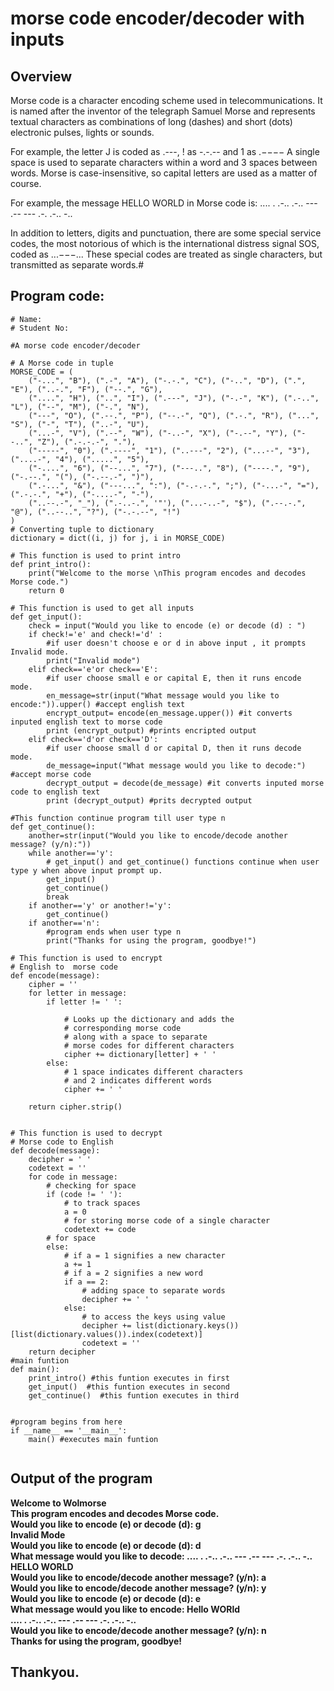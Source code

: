 # morse code encoder/decoder with inputs
## Overview
Morse code is a character encoding scheme used in telecommunications. It is named after the inventor of the telegraph Samuel Morse and represents textual characters as combinations of long (dashes) and short (dots) electronic pulses, lights or sounds. <p>For example, the letter J is coded as .---, ! as -.-.-- and 1 as .−−−− A single space is used to separate characters within a word and 3 spaces between words. Morse is case-insensitive, so capital letters are used as a matter of course.</p> <p>For example, the message HELLO WORLD in Morse code is: .... . .-.. .-.. --- .-- --- .-. .-.. -..</p> In addition to letters, digits and punctuation, there are some special service codes, the most notorious of which is the international distress signal SOS, coded as ...−−−... These special codes are treated as single characters, but transmitted as separate words.#
## Program code:
```python# Coding Challenge 2
# Name:
# Student No:

#A morse code encoder/decoder

# A Morse code in tuple
MORSE_CODE = (
    ("-...", "B"), (".-", "A"), ("-.-.", "C"), ("-..", "D"), (".", "E"), ("..-.", "F"), ("--.", "G"),
    ("....", "H"), ("..", "I"), (".---", "J"), ("-.-", "K"), (".-..", "L"), ("--", "M"), ("-.", "N"),
    ("---", "O"), (".--.", "P"), ("--.-", "Q"), (".-.", "R"), ("...", "S"), ("-", "T"), ("..-", "U"),
    ("...-", "V"), (".--", "W"), ("-..-", "X"), ("-.--", "Y"), ("--..", "Z"), (".-.-.-", "."),
    ("-----", "0"), (".----", "1"), ("..---", "2"), ("...--", "3"), ("....-", "4"), (".....", "5"), 
    ("-....", "6"), ("--...", "7"), ("---..", "8"), ("----.", "9"), ("-.--.", "("), ("-.--.-", ")"),
    (".-...", "&"), ("---...", ":"), ("-.-.-.", ";"), ("-...-", "="), (".-.-.", "+"), ("-....-", "-"),
    ("..--.-", "_"), (".-..-.", '"'), ("...-..-", "$"), (".--.-.", "@"), ("..--..", "?"), ("-.-.--", "!")
)
# Converting tuple to dictionary
dictionary = dict((i, j) for j, i in MORSE_CODE)

# This function is used to print intro
def print_intro():
    print("Welcome to the morse \nThis program encodes and decodes Morse code.")
    return 0

# This function is used to get all inputs
def get_input():
    check = input("Would you like to encode (e) or decode (d) : ")
    if check!='e' and check!='d' :
        #if user doesn't choose e or d in above input , it prompts Invalid mode.
        print("Invalid mode")
    elif check=='e'or check=='E':
        #if user choose small e or capital E, then it runs encode mode. 
        en_message=str(input("What message would you like to encode:")).upper() #accept english text
        encrypt_output= encode(en_message.upper()) #it converts inputed english text to morse code
        print (encrypt_output) #prints encripted output
    elif check=='d'or check=='D':
        #if user choose small d or capital D, then it runs decode mode. 
        de_message=input("What message would you like to decode:") #accept morse code
        decrypt_output = decode(de_message) #it converts inputed morse code to english text
        print (decrypt_output) #prits decrypted output

#This function continue program till user type n
def get_continue():
    another=str(input("Would you like to encode/decode another message? (y/n):"))
    while another=='y':
        # get_input() and get_continue() functions continue when user type y when above input prompt up.
        get_input() 
        get_continue()
        break
    if another=='y' or another!='y':
        get_continue()   
    if another=='n':
        #program ends when user type n
        print("Thanks for using the program, goodbye!")

# This function is used to encrypt
# English to  morse code                     
def encode(message):
    cipher = ''
    for letter in message:
        if letter != ' ':

            # Looks up the dictionary and adds the
            # corresponding morse code
            # along with a space to separate
            # morse codes for different characters
            cipher += dictionary[letter] + ' '
        else:
            # 1 space indicates different characters
            # and 2 indicates different words
            cipher += ' '

    return cipher.strip()


# This function is used to decrypt
# Morse code to English
def decode(message):
    decipher = ' '
    codetext = ''
    for code in message:
        # checking for space
        if (code != ' '):
            # to track spaces
            a = 0
            # for storing morse code of a single character
            codetext += code
        # for space
        else:
            # if a = 1 signifies a new character
            a += 1
            # if a = 2 signifies a new word
            if a == 2:
                # adding space to separate words
                decipher += ' '
            else:
                # to access the keys using value
                decipher += list(dictionary.keys())[list(dictionary.values()).index(codetext)]
                codetext = ''
    return decipher
#main funtion
def main():
    print_intro() #this funtion executes in first
    get_input()  #this funtion executes in second
    get_continue()  #this funtion executes in third


#program begins from here
if __name__ == '__main__':
    main() #executes main funtion
    

```
## Output of the program
<b>Welcome to Wolmorse <br>
This program encodes and decodes Morse code.<br>
  Would you like to encode (e) or decode (d): g <br>
Invalid Mode<br>
Would you like to encode (e) or decode (d): d<br>
What message would you like to decode: .... . .-.. .-.. --- .-- --- .-. .-.. -..<br>
HELLO WORLD<br>
Would you like to encode/decode another message? (y/n): a<br>
Would you like to encode/decode another message? (y/n): y<br>
Would you like to encode (e) or decode (d): e<br>
What message would you like to encode: Hello WORld<br>
.... . .-.. .-.. --- .-- --- .-. .-.. -..<BR>
Would you like to encode/decode another message? (y/n): n<br>
Thanks for using the program, goodbye!
## Thankyou.
